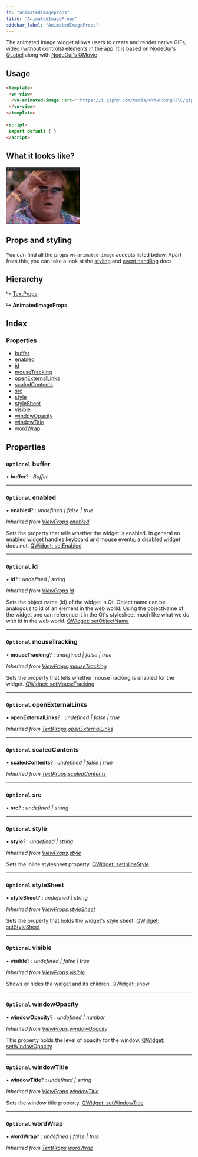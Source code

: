 ```yaml
---
id: "animatedimageprops"
title: "AnimatedImageProps"
sidebar_label: "AnimatedImageProps"
---
```


The animated image widget allows users to create and render native GIFs, video (without controls)
elements in the app.
It is based on [NodeGui's QLabel](https://docs.nodegui.org/docs/api/generated/classes/qlabel) along with [NodeGui's QMovie](https://docs.nodegui.org/docs/api/generated/classes/qmovie)

## Usage

```html
<template>
 <vn-view>
  <vn-animated-image :src="'https://i.giphy.com/media/oYtVHSxngR3lC/giphy.gif'" />
 </vn-view>
</template>

<script>
 export default { }
</script>
```

## What it looks like?

![animated-image-demo](/img/vn-animated-image.gif)

## Props and styling

You can find all the props `vn-animated-image` accepts listed below.
Apart from this, you can take a look at the [styling](/docs/guides/3-styling)
and [event handling](/docs/guides/5-handle-events) docs

## Hierarchy

  ↳ [TextProps](textprops.md)

  ↳ **AnimatedImageProps**

## Index

### Properties

* [buffer](animatedimageprops.md#optional-buffer)
* [enabled](animatedimageprops.md#optional-enabled)
* [id](animatedimageprops.md#optional-id)
* [mouseTracking](animatedimageprops.md#optional-mousetracking)
* [openExternalLinks](animatedimageprops.md#optional-openexternallinks)
* [scaledContents](animatedimageprops.md#optional-scaledcontents)
* [src](animatedimageprops.md#optional-src)
* [style](animatedimageprops.md#optional-style)
* [styleSheet](animatedimageprops.md#optional-stylesheet)
* [visible](animatedimageprops.md#optional-visible)
* [windowOpacity](animatedimageprops.md#optional-windowopacity)
* [windowTitle](animatedimageprops.md#optional-windowtitle)
* [wordWrap](animatedimageprops.md#optional-wordwrap)

## Properties

### `Optional` buffer

• **buffer**? : *Buffer*

___

### `Optional` enabled

• **enabled**? : *undefined | false | true*

*Inherited from [ViewProps](viewprops.md).[enabled](viewprops.md#optional-enabled)*

Sets the property that tells whether the widget is enabled. In general an enabled widget handles keyboard and mouse events; a disabled widget does not. [QWidget: setEnabled](https://docs.nodegui.org/docs/api/NodeWidget#widgetsetenabledenabled)

___

### `Optional` id

• **id**? : *undefined | string*

*Inherited from [ViewProps](viewprops.md).[id](viewprops.md#optional-id)*

Sets the object name (id) of the widget in Qt. Object name can be analogous to id of an element in the web world. Using the objectName of the widget one can reference it in the Qt's stylesheet much like what we do with id in the web world. [QWidget: setObjectName](https://docs.nodegui.org/docs/api/NodeWidget#widgetsetobjectnameobjectname)

___

### `Optional` mouseTracking

• **mouseTracking**? : *undefined | false | true*

*Inherited from [ViewProps](viewprops.md).[mouseTracking](viewprops.md#optional-mousetracking)*

Sets the property that tells whether mouseTracking is enabled for the widget. [QWidget: setMouseTracking](https://docs.nodegui.org/docs/api/NodeWidget#widgetsetmousetrackingismousetracked)

___

### `Optional` openExternalLinks

• **openExternalLinks**? : *undefined | false | true*

*Inherited from [TextProps](textprops.md).[openExternalLinks](textprops.md#optional-openexternallinks)*

___

### `Optional` scaledContents

• **scaledContents**? : *undefined | false | true*

*Inherited from [TextProps](textprops.md).[scaledContents](textprops.md#optional-scaledcontents)*

___

### `Optional` src

• **src**? : *undefined | string*

___

### `Optional` style

• **style**? : *undefined | string*

*Inherited from [ViewProps](viewprops.md).[style](viewprops.md#optional-style)*

Sets the inline stylesheet property. [QWidget: setInlineStyle](https://docs.nodegui.org/docs/api/NodeWidget#widgetsetinlinestylestyle)

___

### `Optional` styleSheet

• **styleSheet**? : *undefined | string*

*Inherited from [ViewProps](viewprops.md).[styleSheet](viewprops.md#optional-stylesheet)*

Sets the property that holds the widget's style sheet. [QWidget: setStyleSheet](https://docs.nodegui.org/docs/api/NodeWidget#widgetsetstylesheetstylesheet)

___

### `Optional` visible

• **visible**? : *undefined | false | true*

*Inherited from [ViewProps](viewprops.md).[visible](viewprops.md#optional-visible)*

Shows or hides the widget and its children. [QWidget: show](https://docs.nodegui.org/docs/api/NodeWidget#widgetshow)

___

### `Optional` windowOpacity

• **windowOpacity**? : *undefined | number*

*Inherited from [ViewProps](viewprops.md).[windowOpacity](viewprops.md#optional-windowopacity)*

This property holds the level of opacity for the window. [QWidget: setWindowOpacity](https://docs.nodegui.org/docs/api/NodeWidget#widgetsetwindowopacityopacity)

___

### `Optional` windowTitle

• **windowTitle**? : *undefined | string*

*Inherited from [ViewProps](viewprops.md).[windowTitle](viewprops.md#optional-windowtitle)*

Sets the window title property. [QWidget: setWindowTitle](https://docs.nodegui.org/docs/api/NodeWidget#widgetsetwindowtitletitle)

___

### `Optional` wordWrap

• **wordWrap**? : *undefined | false | true*

*Inherited from [TextProps](textprops.md).[wordWrap](textprops.md#optional-wordwrap)*
